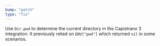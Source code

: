 ```yaml
---
bump: "patch"
type: "fix"
---
```


Use `Dir.pwd` to determine the current directory in the Capistrano 3 integration. It previously relied on `ENV["pwd"]` which returned `nil` in some scenarios.
